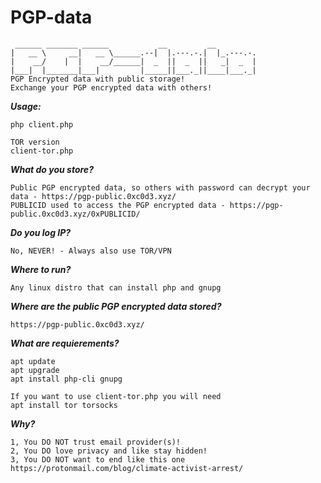 # PGP-data
```
 ______ _______ ______           __         __         
|   __ \     __|   __ \______.--|  |.---.-.|  |_.---.-.
|    __/    |  |    __/______|  _  ||  _  ||   _|  _  |
|___|  |_______|___|         |_____||___._||____|___._|
PGP Encrypted data with public storage! 
Exchange your PGP encrypted data with others!
```

***Usage:***
```
php client.php

TOR version
client-tor.php
```

***What do you store?***
```
Public PGP encrypted data, so others with password can decrypt your data - https://pgp-public.0xc0d3.xyz/
PUBLICID used to access the PGP encrypted data - https://pgp-public.0xc0d3.xyz/0xPUBLICID/
```

***Do you log IP?***
```
No, NEVER! - Always also use TOR/VPN
```

***Where to run?***
```
Any linux distro that can install php and gnupg
```

***Where are the public PGP encrypted data stored?***
```
https://pgp-public.0xc0d3.xyz/
```

***What are requierements?***
```
apt update
apt upgrade
apt install php-cli gnupg

If you want to use client-tor.php you will need
apt install tor torsocks
```

***Why?***
```
1, You DO NOT trust email provider(s)!
2, You DO love privacy and like stay hidden!
3, You DO NOT want to end like this one https://protonmail.com/blog/climate-activist-arrest/
```
